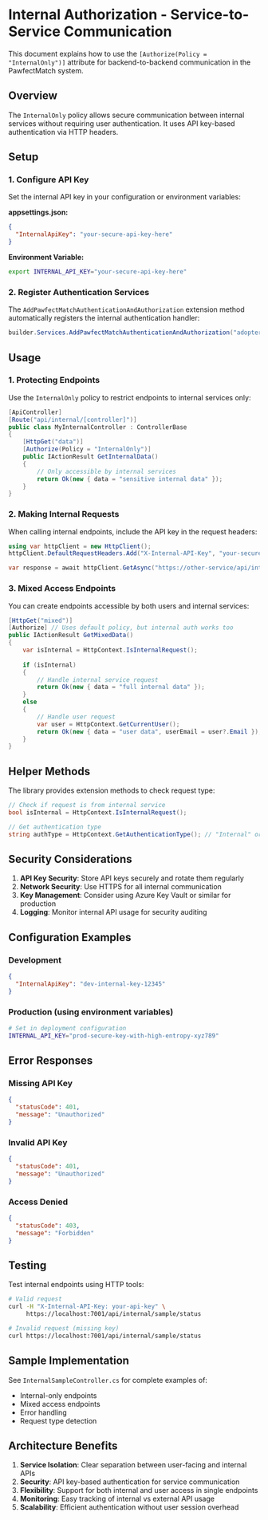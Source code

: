 # Internal Authorization - Service-to-Service Communication

This document explains how to use the `[Authorize(Policy = "InternalOnly")]` attribute for backend-to-backend communication in the PawfectMatch system.

## Overview

The `InternalOnly` policy allows secure communication between internal services without requiring user authentication. It uses API key-based authentication via HTTP headers.

## Setup

### 1. Configure API Key

Set the internal API key in your configuration or environment variables:

**appsettings.json:**
```json
{
  "InternalApiKey": "your-secure-api-key-here"
}
```

**Environment Variable:**
```bash
export INTERNAL_API_KEY="your-secure-api-key-here"
```

### 2. Register Authentication Services

The `AddPawfectMatchAuthenticationAndAuthorization` extension method automatically registers the internal authentication handler:

```csharp
builder.Services.AddPawfectMatchAuthenticationAndAuthorization("adopter");
```

## Usage

### 1. Protecting Endpoints

Use the `InternalOnly` policy to restrict endpoints to internal services only:

```csharp
[ApiController]
[Route("api/internal/[controller]")]
public class MyInternalController : ControllerBase
{
    [HttpGet("data")]
    [Authorize(Policy = "InternalOnly")]
    public IActionResult GetInternalData()
    {
        // Only accessible by internal services
        return Ok(new { data = "sensitive internal data" });
    }
}
```

### 2. Making Internal Requests

When calling internal endpoints, include the API key in the request headers:

```csharp
using var httpClient = new HttpClient();
httpClient.DefaultRequestHeaders.Add("X-Internal-API-Key", "your-secure-api-key-here");

var response = await httpClient.GetAsync("https://other-service/api/internal/data");
```

### 3. Mixed Access Endpoints

You can create endpoints accessible by both users and internal services:

```csharp
[HttpGet("mixed")]
[Authorize] // Uses default policy, but internal auth works too
public IActionResult GetMixedData()
{
    var isInternal = HttpContext.IsInternalRequest();
    
    if (isInternal)
    {
        // Handle internal service request
        return Ok(new { data = "full internal data" });
    }
    else
    {
        // Handle user request
        var user = HttpContext.GetCurrentUser();
        return Ok(new { data = "user data", userEmail = user?.Email });
    }
}
```

## Helper Methods

The library provides extension methods to check request type:

```csharp
// Check if request is from internal service
bool isInternal = HttpContext.IsInternalRequest();

// Get authentication type
string authType = HttpContext.GetAuthenticationType(); // "Internal" or "PawfectMatch"
```

## Security Considerations

1. **API Key Security**: Store API keys securely and rotate them regularly
2. **Network Security**: Use HTTPS for all internal communication
3. **Key Management**: Consider using Azure Key Vault or similar for production
4. **Logging**: Monitor internal API usage for security auditing

## Configuration Examples

### Development
```json
{
  "InternalApiKey": "dev-internal-key-12345"
}
```

### Production (using environment variables)
```bash
# Set in deployment configuration
INTERNAL_API_KEY="prod-secure-key-with-high-entropy-xyz789"
```

## Error Responses

### Missing API Key
```json
{
  "statusCode": 401,
  "message": "Unauthorized"
}
```

### Invalid API Key
```json
{
  "statusCode": 401,
  "message": "Unauthorized"
}
```

### Access Denied
```json
{
  "statusCode": 403,
  "message": "Forbidden"
}
```

## Testing

Test internal endpoints using HTTP tools:

```bash
# Valid request
curl -H "X-Internal-API-Key: your-api-key" \
     https://localhost:7001/api/internal/sample/status

# Invalid request (missing key)
curl https://localhost:7001/api/internal/sample/status
```

## Sample Implementation

See `InternalSampleController.cs` for complete examples of:
- Internal-only endpoints
- Mixed access endpoints
- Error handling
- Request type detection

## Architecture Benefits

1. **Service Isolation**: Clear separation between user-facing and internal APIs
2. **Security**: API key-based authentication for service communication
3. **Flexibility**: Support for both internal and user access in single endpoints
4. **Monitoring**: Easy tracking of internal vs external API usage
5. **Scalability**: Efficient authentication without user session overhead
